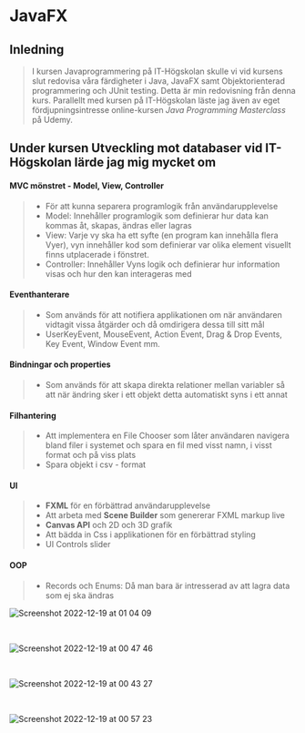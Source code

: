 # JavaFX

## Inledning

> I kursen Javaprogrammering på IT-Högskolan skulle vi vid kursens slut redovisa våra färdigheter i Java, JavaFX samt Objektorienterad programmering och JUnit testing. Detta är min redovisning från denna kurs. Parallellt med kursen på IT-Högskolan läste jag även av eget fördjupningsintresse online-kursen *Java Programming Masterclass* på Udemy.

## Under kursen Utveckling mot databaser vid IT-Högskolan lärde jag mig mycket om

#### MVC mönstret - Model, View, Controller
> - För att kunna separera programlogik från användarupplevelse
> - Model: Innehåller programlogik som definierar hur data kan kommas åt, skapas, ändras eller lagras
> - View: Varje vy ska ha ett syfte (en program kan innehålla flera Vyer), vyn innehåller kod som definierar var olika element visuellt finns utplacerade i fönstret.
> - Controller: Innehåller Vyns logik och definierar hur information visas och hur den kan interageras med
#### Eventhanterare 
> - Som används för att notifiera applikationen om när användaren vidtagit vissa åtgärder och då omdirigera dessa till sitt mål
> - UserKeyEvent, MouseEvent, Action Event, Drag & Drop Events, Key Event, Window Event mm.
#### Bindningar och properties
> - Som används för att skapa direkta relationer mellan variabler så att när ändring sker i ett objekt detta automatiskt syns i ett annat 
#### Filhantering
> - Att implementera en File Chooser som låter användaren navigera bland filer i systemet och spara en fil med visst namn, i visst format och på viss plats
> - Spara objekt i csv - format
#### UI
> - **FXML** för en förbättrad användarupplevelse
> - Att arbeta med **Scene Builder** som genererar FXML markup live
> - **Canvas API** och 2D och 3D grafik
> - Att bädda in Css i applikationen för en förbättrad styling
> - UI Controls slider
#### OOP 
> - Records och Enums: Då man bara är intresserad av att lagra data som ej ska ändras






![Screenshot 2022-12-19 at 01 04 09](https://user-images.githubusercontent.com/103879144/208326576-51222721-80ad-47b7-8fc4-65950c7ff0c0.png)

</br>

![Screenshot 2022-12-19 at 00 47 46](https://user-images.githubusercontent.com/103879144/208325928-97f88ad4-1d05-4a67-80f3-6b1469656726.png)

</br>

![Screenshot 2022-12-19 at 00 43 27](https://user-images.githubusercontent.com/103879144/208325979-44b7fb36-ee0f-4837-b8b2-5ba4317e1d7d.png)

</br>

![Screenshot 2022-12-19 at 00 57 23](https://user-images.githubusercontent.com/103879144/208326313-cf5a0b02-894e-44e5-b286-307e418b946c.png)


